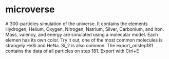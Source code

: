 # microverse
A 300-particles simulation of the universe. It contains the elements Hydrogen, Helium, Oxygen, Nitrogen, Natrium, Silver, Carbonium, and Iron. Mass, valency, and energy are simulated using a molecular model. Each elemen has its own color. Try it out, one of the most common molecules is strangely HeSi and HeNa. Si_2 is also common. The export_onstep181 contains the data of all particles on step 181. Export with Ctrl+E
